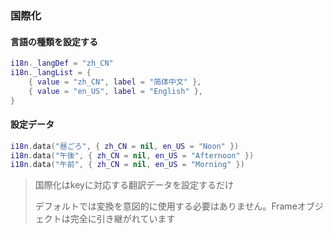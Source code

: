 ### 国際化

#### 言語の種類を設定する

```lua
i18n._langDef = "zh_CN"
i18n._langList = {
    { value = "zh_CN", label = "简体中文" },
    { value = "en_US", label = "English" },
}
```

#### 設定データ

```lua
i18n.data("昼ごろ", { zh_CN = nil, en_US = "Noon" })
i18n.data("午後", { zh_CN = nil, en_US = "Afternoon" })
i18n.data("午前", { zh_CN = nil, en_US = "Morning" })
```

> 国際化はkeyに対応する翻訳データを設定するだけ
>
> デフォルトでは変換を意図的に使用する必要はありません。Frameオブジェクトは完全に引き継がれています
